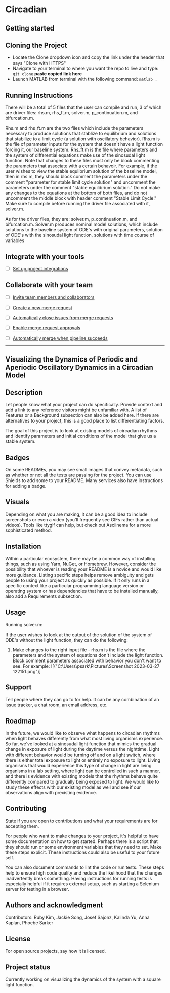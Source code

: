 # Circadian 



## Getting started

## Cloning the Project

- Locate the Clone dropdown icon and copy the link under the header that says "Clone with HTTPS"
- Navigate to your terminal to where you want the repo to live and type: `git clone` **paste copied link here**
- Launch MATLAB from terminal with the following command: `matlab .`

## Running Instructions

There will be a total of 5 files that the user can compile and run, 3 of which are driver files: rhs.m, rhs_ft.m, solver.m, p_continuation.m, and bifurcation.m.

Rhs.m and rhs_ft.m are the two files which include the parameters necessary to produce solutions that stablize to equilibrium and solutions that stabilize to a limit cycle (a solution with oscillatory behavior).
Rhs.m is the file of parameter inputs for the system that doesn't have a light function forcing it, our baseline system. Rhs_ft.m is the file where parameters and the system of differential equations make use of
the sinosudal light function. Note that changes to these files must only be block commenting the parameters that associate with a certain behavoir. For example, if the user wishes to view the stable equlibrium solution
of the baseline model, then in rhs.m, they should block comment the parameters under the comment "parameter for stable limit cycle solution" and uncomment the parameters under the comment "stable equilibrium solution." 
Do not make any changes to the equations at the bottom of both files, and do not uncomment the middle block with header comment "Stable Limit Cycle." Make sure to compile before running the driver file associated with it, 
solver.m.

As for the driver files, they are: solver.m, p_continuation.m, and bifurcation.m. Solver.m produces nominal model solutions, which include solutions to the baseline system of ODE's with original parameters,
solution of ODE's with the sinosudal light function, solutions with time course of variables

## Integrate with your tools

- [ ] [Set up project integrations](https://gitlab.eecs.umich.edu/logm/wn23/circadian-rhythms/circadian/-/settings/integrations)

## Collaborate with your team

- [ ] [Invite team members and collaborators](https://docs.gitlab.com/ee/user/project/members/)
- [ ] [Create a new merge request](https://docs.gitlab.com/ee/user/project/merge_requests/creating_merge_requests.html)
- [ ] [Automatically close issues from merge requests](https://docs.gitlab.com/ee/user/project/issues/managing_issues.html#closing-issues-automatically)
- [ ] [Enable merge request approvals](https://docs.gitlab.com/ee/user/project/merge_requests/approvals/)
- [ ] [Automatically merge when pipeline succeeds](https://docs.gitlab.com/ee/user/project/merge_requests/merge_when_pipeline_succeeds.html)


***

## Visualizing the Dynamics of Periodic and Aperiodic Oscillatory Dynamics in a Circadian Model

## Description
Let people know what your project can do specifically. Provide context and add a link to any reference visitors might be unfamiliar with. A list of Features or a Background subsection can also be added here. If there are alternatives to your project, this is a good place to list differentiating factors.

The goal of this project is to look at existing models of circadian rhythms and identify parameters and initial conditions of the model that give us a stable system. 

## Badges
On some READMEs, you may see small images that convey metadata, such as whether or not all the tests are passing for the project. You can use Shields to add some to your README. Many services also have instructions for adding a badge.

## Visuals
Depending on what you are making, it can be a good idea to include screenshots or even a video (you'll frequently see GIFs rather than actual videos). Tools like ttygif can help, but check out Asciinema for a more sophisticated method.

## Installation
Within a particular ecosystem, there may be a common way of installing things, such as using Yarn, NuGet, or Homebrew. However, consider the possibility that whoever is reading your README is a novice and would like more guidance. Listing specific steps helps remove ambiguity and gets people to using your project as quickly as possible. If it only runs in a specific context like a particular programming language version or operating system or has dependencies that have to be installed manually, also add a Requirements subsection.


## Usage
Running solver.m: 

If the user wishes to look at the output of the solution of the system of ODE's without the light function, they can do the following: 

1) Make changes to the right input file - rhs.m is the file where the parameters and the system of equations don't include the light function. Block comment parameters associated with behavior you don't want to see. For example:
![("C:\Users\psark\Pictures\Screenshot 2023-03-27 122151.png")]


## Support
Tell people where they can go to for help. It can be any combination of an issue tracker, a chat room, an email address, etc.

## Roadmap
In the future, we would like to observe what happens to circadian rhythms when light behaves differently from what most living organisms experience. So far, we've looked at a sinosudal light function that mimics the gradual change in exposure of light during
the daytime versus the nighttime. Light with different behavior would be turning off and on a light switch, where there is either total exposure to light or entirely no exposure to light. Living organisms that would experience this type of change in light are 
living organisms in a lab setting, where light can be controlled in such a manner, and there is evidence with existing models that the rhythms behave quite differently compared to gradually being exposed to light. We would like to study these effects with our 
existing model as well and see if our observations align with prexisting evidence.

## Contributing
State if you are open to contributions and what your requirements are for accepting them.

For people who want to make changes to your project, it's helpful to have some documentation on how to get started. Perhaps there is a script that they should run or some environment variables that they need to set. Make these steps explicit. These instructions could also be useful to your future self.

You can also document commands to lint the code or run tests. These steps help to ensure high code quality and reduce the likelihood that the changes inadvertently break something. Having instructions for running tests is especially helpful if it requires external setup, such as starting a Selenium server for testing in a browser.

## Authors and acknowledgment
Contributors: Ruby Kim, Jackie Song, Josef Sajonz, Kalinda Yu, Anna Kaplan, Phoebe Sarker

## License
For open source projects, say how it is licensed.

## Project status
Currently working on visualizing the dynamics of the system with a square light function.